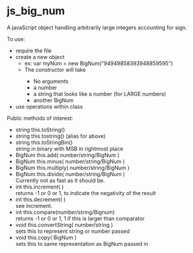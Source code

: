 # js_big_num
A javaScript object handling arbitrarily large integers accounting
 for sign.

To use:
<ul>
    <li>require the file</li>
    <li>create a new object
        <ul>
            <li>ex: var myNum = new BigNum("94949858393948859595")</li>
            <li>The constructor will take</li>
            <ul>
                <li>No arguments</li>
                <li>a number</li>
                <li>a string that looks like a number (for LARGE numbers)</li>
                <li>another BigNum</li>
            </ul>
        </ul>
    </li>
    <li>use operations within class</li>
</ul>

Public methods of interest:
<ul>
    <li>string this.toString()</li>
    <li>string this.tostring() (alias for above)</li>
    <li>string this.toStringBin()<br />
        string in binary with MSB in rightmost place</li>
    <li>BigNum this.add( number/string/BigNum )</li>
    <li>BigNum this.minus( number/string/BigNum )</li>
    <li>BigNum this.multiply( number/string/BigNum )</li>
    <li>BigNum this.divide( number/string/BigNum )<br />
        Currently not as fast as it should be.</li>
    <li>int    this.increment( )<br />
        returns -1 or 0 or 1, to indicate the negativity of the result</li>
    <li>int    this.decrement( )<br />
        see increment.
    <li>int    this.compare(number/string/Bignum)<br />
        returns -1 or 0 or 1, 1 if this is larger than comparator</li>
    <li>void   this.convertString( number/string )<br />
        sets this to represent string or number passed</li>
    <li>void   this.copy( BigNum )<br />
        sets this to same representation as BigNum passed in</li>
</ul>
